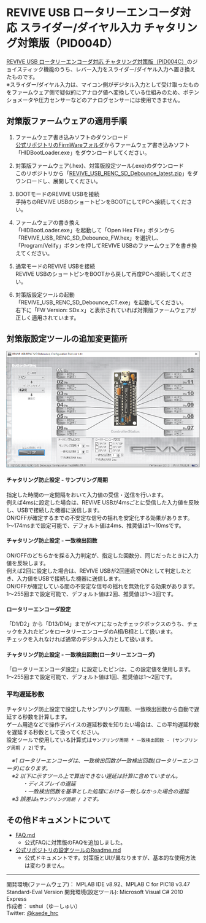 # REVIVE USB ロータリーエンコーダ対応 スライダー/ダイヤル入力 チャタリング対策版（PID004D）
[REVIVE USB ロータリーエンコーダ対応 チャタリング対策版（PID004C）](https://github.com/ushui/REVIVE_USB_RENC_Debounce)のジョイスティック機能のうち、レバー入力をスライダー/ダイヤル入力へ置き換えたものです。  
※スライダー/ダイヤル入力は、マイコン側がデジタル入力として受け取ったものをファームウェア側で疑似的にアナログ値へ変換している仕組みのため、ポテンショメータや圧力センサーなどのアナログセンサーには使用できません。  

## 対策版ファームウェアの適用手順
1. ファームウェア書き込みソフトのダウンロード  
[公式リポジトリのFirmWareフォルダ](https://github.com/bit-trade-one/REVIVE-USB/tree/master/FirmWare)からファームウェア書き込みソフト「HIDBootLoader.exe」をダウンロードしてください。  

1. 対策版ファームウェア(.hex)、対策版設定ツール(.exe)のダウンロード  
このリポジトリから「[REVIVE_USB_RENC_SD_Debounce_latest.zip](https://github.com/ushui/REVIVE_USB_RENC_SD_Debounce/raw/master/REVIVE_USB_RENC_SD_Debounce_latest.zip)」をダウンロードし、展開してください。  

1. BOOTモードのREVIVE USBを接続  
手持ちのREVIVE USBのショートピンをBOOTにしてPCへ接続してください。  

1. ファームウェアの書き換え  
「HIDBootLoader.exe」を起動して「Open Hex File」ボタンから「REVIVE_USB_RENC_SD_Debounce_FW.hex」を選択し、  
「Program/Velify」ボタンを押してREVIVE USBのファームウェアを書き換えてください。  

1. 通常モードのREVIVE USBを接続  
REVIVE USBのショートピンをBOOTから戻して再度PCへ接続してください。  

1. 対策版設定ツールの起動  
「REVIVE_USB_RENC_SD_Debounce_CT.exe」を起動してください。  
右下に「FW Version: SDx.x」と表示されていれば対策版ファームウェアが正しく適用されています。

## 対策版設定ツールの追加変更箇所
![REVIVE USB RENC S/D Debounce, Configuration Tool](https://raw.githubusercontent.com/ushui/REVIVE_USB_RENC_SD_Debounce/master/revive_usb_renc_sd_debounce_ct.png "REVIVE USB RENC S/D Debounce, Configuration Toolのデジタル設定画面")
#### チャタリング防止設定 - サンプリング周期
指定した時間の一定間隔をおいて入力値の受信・送信を行います。  
例えば4msに設定した場合は、REVIVE USBが4msごとに受信した入力値を反映し、USBで接続した機器に送信します。  
ON/OFFが確定するまでの不安定な信号の揺れを安定化する効果があります。  
1～174msまで設定可能で、デフォルト値は4ms、推奨値は1～10msです。  

#### チャタリング防止設定 - 一致検出回数
ON/OFFのどちらかを採る入力判定が、指定した回数分、同じだったときに入力値を反映します。  
例えば2回に設定した場合は、REVIVE USBが2回連続でONとして判定したとき、入力値をUSBで接続した機器に送信します。  
ON/OFFが確定している間の不安定な信号の揺れを無効化する効果があります。  
1～255回まで設定可能で、デフォルト値は2回、推奨値は1～3回です。  

#### ロータリーエンコーダ設定
「D1/D2」から「D13/D14」までがペアになったチェックボックスのうち、チェックを入れたピンをロータリーエンコーダのA相/B相として扱います。  
チェックを入れなければ通常のデジタル入力として扱います。  

#### チャタリング防止設定 - 一致検出回数(ロータリーエンコーダ)
「ロータリーエンコーダ設定」に設定したピンは、この設定値を使用します。  
1～255回まで設定可能で、デフォルト値は1回、推奨値は1～2回です。  

### 平均遅延秒数
チャタリング防止設定で設定したサンプリング周期、一致検出回数から自動で遅延する秒数を計算します。  
ゲーム用途などで操作デバイスの遅延秒数を知りたい場合は、この平均遅延秒数を遅延する秒数として扱ってください。  
設定ツールで使用している計算式は`サンプリング周期 * 一致検出回数 - (サンプリング周期 / 2)`です。  

　*※1 ロータリーエンコーダは、一致検出回数が一致検出回数(ロータリーエンコーダ)になります。*  
　*※2 以下に示すツール上で算出できない遅延は計算に含めていません。*  
　　　*・ディスプレイの遅延*  
　　　*・一致検出回数を基準とした処理における一致しなかった場合の遅延*  
　*※3 誤差は`±サンプリング周期 / 2`です。*  

## その他ドキュメントについて
 - [FAQ.md](https://github.com/ushui/REVIVE_USB_Debounce/blob/master/FAQ.md)
   - 公式FAQに対策版のFAQを追加しました。
 - [公式リポジトリの設定ツールのReadme.md](https://github.com/bit-trade-one/REVIVE-USB/blob/master/App/Readme.md)
   - 公式ドキュメントです。対策版とUIが異なりますが、基本的な使用方法は変わりません。

----

開発環境(ファームウェア)： MPLAB IDE v8.92、MPLAB C for PIC18 v3.47 Standard-Eval Version 
開発環境(設定ツール): Microsoft Visual C# 2010 Express  
作成者： ushui（ゆーしゅい）  
Twitter: [@kaede_hrc](https://twitter.com/kaede_hrc)  
